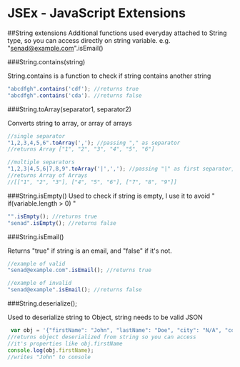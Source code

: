 # JSEx - JavaScript Extensions

##String extensions
Additional functions used everyday attached to String type, so you can access directly on string variable. e.g. "senad@example.com".isEmail()

###String.contains(string)

String.contains is a function to check if string contains another string
```JavaScript
"abcdfgh".contains('cdf'); //returns true
"abcdfgh".contains('cda'). //returns false
```
###String.toArray(separator1, separator2)

Converts string to array, or array of arrays

```Javascript
//single separator
"1,2,3,4,5,6".toArray(','); //passing "," as separator
//returns Array ["1", "2", "3", "4", "5", "6"]
```

```Javascript
//multiple separators
"1,2,3|4,5,6|7,8,9".toArray('|',','); //passing "|" as first separator, and "," as second
//returns Array of Arrays
//[["1", "2", "3"], ["4", "5", "6"], ["7", "8", "9"]]
```
###String.isEmpty()
Used to check if string is empty, I use it to avoid " if(variable.length > 0) "
```Javascript
"".isEmpty(); //returns true
"senad".isEmpty(); //returns false
```
###String.isEmail()

Returns "true" if string is an email, and "false" if it's not.

```Javascript
//example of valid
"senad@example.com".isEmail(); //returns true

//example of invalid
"senad@example".isEmail(); //returns false
```
###String.deserialize();

Used to deserialize string to Object, string needs to be valid JSON
```Javascript
 var obj = '{"firstName": "John", "lastName": "Doe", "city": "N/A", "country": "JS"}'.deserialize();
//returns object deserialized from string so you can access
//it's properties like obj.firstName
console.log(obj.firstName);
//writes "John" to console
```